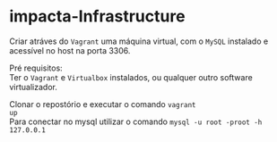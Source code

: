 # impacta-Infrastructure
Criar atráves do <code>Vagrant</code> uma máquina virtual, com o <code>MySQL</code> instalado e acessível no host na porta 3306.

Pré requisitos:  
Ter o <code>Vagrant</code> e <code>Virtualbox</code> instalados, ou qualquer outro software virtualizador.

Clonar o repostório e executar o comando <code>vagrant up</code>  
Para conectar no mysql utilizar o comando <code>mysql -u root -proot -h 127.0.0.1</code>
